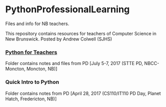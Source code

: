 # PythonProfessionalLearning
Files and info for NB teachers.

This repository contains resources for teachers of Computer Science in New Brunswick.
Posted by Andrew Colwell (SJHS)

### [Python for Teachers](https://github.com/MrColwell/PythonProfessionalLearning/tree/master/PythonForTeachers) 
Folder contains notes and files from PD
[July 5-7, 2017 (STTE PD, NBCC-Moncton, Moncton, NB)]
### Quick Intro to Python
Folder contains notes from PD
[April 28, 2017 (CS110/IT110 PD Day, Planet Hatch, Fredericton, NB)]
